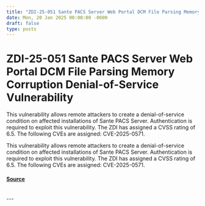 ```yaml
---
title: "ZDI-25-051 Sante PACS Server Web Portal DCM File Parsing Memory Corruption Denial-of-Service Vulnerability"
date: Mon, 20 Jan 2025 00:00:00 -0600
draft: false
type: posts
---
```

# ZDI-25-051 Sante PACS Server Web Portal DCM File Parsing Memory Corruption Denial-of-Service Vulnerability





This vulnerability allows remote attackers to create a denial-of-service condition on affected installations of Sante PACS Server. Authentication is required to exploit this vulnerability. The ZDI has assigned a CVSS rating of 6.5. The following CVEs are assigned: CVE-2025-0571.

This vulnerability allows remote attackers to create a denial-of-service condition on affected installations of Sante PACS Server. Authentication is required to exploit this vulnerability. The ZDI has assigned a CVSS rating of 6.5. The following CVEs are assigned: CVE-2025-0571.

#### [Source](http://www.zerodayinitiative.com/advisories/ZDI-25-051/)

<br/>
---
